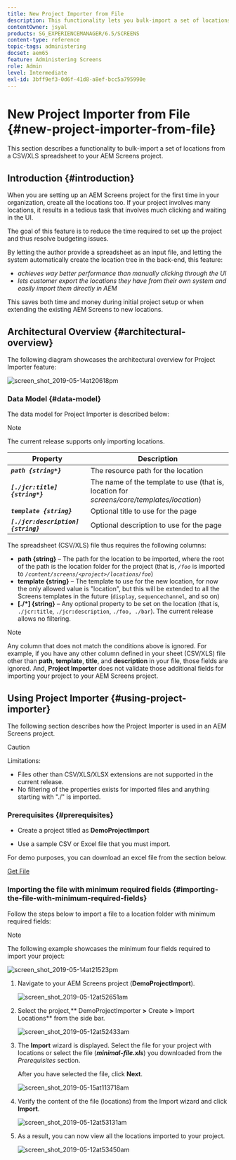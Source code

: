 ```yaml
---
title: New Project Importer from File
description: This functionality lets you bulk-import a set of locations from a CSV/XLS spreadsheet to your AEM Screens project.
contentOwner: jsyal
products: SG_EXPERIENCEMANAGER/6.5/SCREENS
content-type: reference
topic-tags: administering
docset: aem65
feature: Administering Screens
role: Admin
level: Intermediate
exl-id: 3bff9ef3-0d6f-41d8-a8ef-bcc5a795990e
---
```

# New Project Importer from File {#new-project-importer-from-file}

This section describes a functionality to bulk-import a set of locations from a CSV/XLS spreadsheet to your AEM Screens project.

## Introduction {#introduction}

When you are setting up an AEM Screens project for the first time in your organization, create all the locations too. If your project involves many locations, it results in a tedious task that involves much clicking and waiting in the UI.

The goal of this feature is to reduce the time required to set up the project and thus resolve budgeting issues.

By letting the author provide a spreadsheet as an input file, and letting the system automatically create the location tree in the back-end, this feature:

* *achieves way better performance than manually clicking through the UI*
* *lets customer export the locations they have from their own system and easily import them directly in AEM*

This saves both time and money during initial project setup or when extending the existing AEM Screens to new locations.

## Architectural Overview {#architectural-overview}

The following diagram showcases the architectural overview for Project Importer feature:

![screen_shot_2019-05-14at20618pm](assets/screen_shot_2019-05-14at20618pm.png)

### Data Model {#data-model}

The data model for Project Importer is described below:

>[!NOTE]
>
>The current release supports only importing locations.

| **Property** |**Description** |
|---|---|
| ***`path {string*}`*** |The resource path for the location |
| ***`[./jcr:title] {string*}`*** |The name of the template to use (that is, location for *screens/core/templates/location*) |
| ***`template {string}`*** |Optional title to use for the page |
| ***`[./jcr:description] {string}`*** |Optional description to use for the page |

The spreadsheet (CSV/XLS) file thus requires the following columns:

* **path {string}** &ndash; The path for the location to be imported, where the root of the path is the location folder for the project (that is, *`/foo`* is imported to *`/content/screens/<project>/locations/foo`*)
* **template {string}** &ndash; The template to use for the new location, for now the only allowed value is "location", but this will be extended to all the Screens templates in the future (`display`, `sequencechannel`, and so on)
* **[./*] {string}** &ndash; Any optional property to be set on the location (that is, `./jcr:title`, `./jcr:description`, `./foo, ./bar`). The current release allows no filtering.

>[!NOTE]
>
>Any column that does not match the conditions above is ignored. For example, if you have any other column defined in your sheet (CSV/XLS) file other than **path**, **template**, **title**, and **description** in your file, those fields are ignored. And, **Project Importer** does not validate those additional fields for importing your project to your AEM Screens project.

## Using Project Importer {#using-project-importer}

The following section describes how the Project Importer is used in an AEM Screens project.

>[!CAUTION]
>
>Limitations:
>
>* Files other than CSV/XLS/XLSX extensions are not supported in the current release.
>* No filtering of the properties exists for imported files and anything starting with "./" is imported.
>

### Prerequisites {#prerequisites}

* Create a project titled as **DemoProjectImport**

* Use a sample CSV or Excel file that you must import.

For demo purposes, you can download an excel file from the section below.

[Get File](assets/minimal-file.xls)

### Importing the file with minimum required fields {#importing-the-file-with-minimum-required-fields}

Follow the steps below to import a file to a location folder with minimum required fields:

>[!NOTE]
>
>The following example showcases the minimum four fields required to import your project:

![screen_shot_2019-05-14at21523pm](assets/screen_shot_2019-05-14at21523pm.png)

1. Navigate to your AEM Screens project (**DemoProjectImport**).

   ![screen_shot_2019-05-12at52651am](assets/screen_shot_2019-05-12at52651am.png)

1. Select the project,** DemoProjectImporter **>** Create **>** Import Locations** from the side bar.

   ![screen_shot_2019-05-12at52433am](assets/screen_shot_2019-05-12at52433am.png)

1. The **Import** wizard is displayed. Select the file for your project with locations or select the file (***minimal-file.xls***) you downloaded from the *Prerequisites* section.

   After you have selected the file, click **Next**.

   ![screen_shot_2019-05-15at113718am](assets/screen_shot_2019-05-15at113718am.png)

1. Verify the content of the file (locations) from the Import wizard and click **Import**.

   ![screen_shot_2019-05-12at53131am](assets/screen_shot_2019-05-12at53131am.png)

1. As a result, you can now view all the locations imported to your project.

   ![screen_shot_2019-05-12at53450am](assets/screen_shot_2019-05-12at53450am.png)
